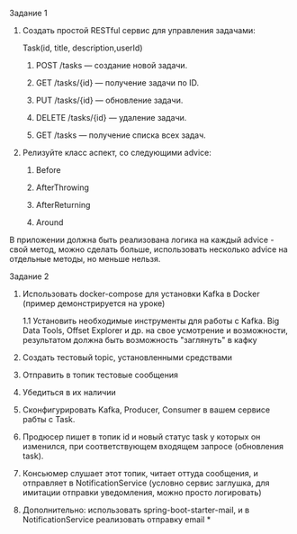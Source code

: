 Задание 1

1. Создать простой RESTful сервис для управления задачами:

    Task(id, title, description,userId)

   1. POST /tasks — создание новой задачи.

   2. GET /tasks/{id} — получение задачи по ID.

   3. PUT /tasks/{id} — обновление задачи.

   4. DELETE /tasks/{id} — удаление задачи.

   5. GET /tasks — получение списка всех задач.

2. Релизуйте класс аспект, со следующими advice:

   1. Before

   2. AfterThrowing

   3. AfterReturning

   4. Around

В приложении должна быть реализована логика на каждый advice - свой метод, можно сделать больше, использовать несколько advice на отдельные методы, но меньше нельзя.

Задание 2

1. Использовать docker-compose для установки Kafka в Docker (пример демонстрируется на уроке)

   1.1 Установить необходимые инструменты для работы с Kafka. Big Data Tools, Offset Explorer и др. на свое усмотрение и возможности, результатом должна быть возможность "заглянуть" в кафку

2. Создать тестовый topic, установленными средствами

3. Отправить в топик тестовые сообщения

4. Убедиться в их наличии

5. Сконфигурировать Kafka, Producer, Consumer в вашем сервисе рабты с Task.

6. Продюсер пишет в топик id и новый статус task у которых он изменился, при соответствующем входящем запросе (обновления task).

7. Консьюмер слушает этот топик, читает оттуда сообщения, и отправляет в NotificationService (условно сервис заглушка, для имитации отправки уведомления, можно просто логировать)

8. Дополнительно: использовать spring-boot-starter-mail, и в NotificationService реализовать отправку email *